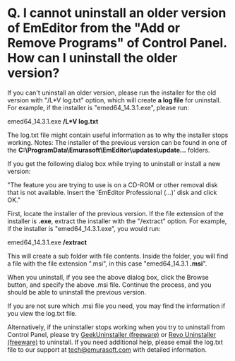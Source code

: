# Q. I cannot uninstall an older version of EmEditor from the "Add or Remove Programs" of Control Panel. How can I uninstall the older version?

If you can't uninstall an older version, please run the installer for the old version with "/L\*V log.txt" option, which will create **a log file** for uninstall. For example, if the installer is "emed64\_14.3.1.exe", please run:

emed64\_14.3.1.exe **/L\*V log.txt**

The log.txt file might contain useful information as to why the installer stops working.
Notes: The installer of the previous version can be found in one of the **C:\\ProgramData\\Emurasoft\\EmEditor\\updates\\update...** folders.

If you get the following dialog box while trying to uninstall or install a new version:

"The feature you are trying to use is on a CD-ROM or other removal disk that is not available. Insert the 'EmEditor Professional (...)' disk and click OK."

First, locate the installer of the previous version. If the file extension of the installer is **.exe**, extract the installer with the "/extract" option. For example, if the installer is "emed64\_14.3.1.exe", you would run:

emed64\_14.3.1.exe **/extract**

This will create a sub folder with file contents. Inside the folder, you will find a file with the file extension ".msi", in this case "emed64\_14.3.1 **.msi**".

When you uninstall, if you see the above dialog box, click the Browse button, and specify the above .msi file. Continue the process, and you should be able to uninstall the previous version.

If you are not sure which .msi file you need, you may find the information if you view the log.txt file.

Alternatively, if the uninstaller stops working when you try to uninstall from Control Panel, please try [GeekUninstaller (freeware)](http://www.geekuninstaller.com/) or [Revo Uninstaller (freeware)](http://www.revouninstaller.com/revo_uninstaller_free_download.html) to uninstall.
If you need additional help, please email the log.txt file to our support at [tech@emurasoft.com](mailto:tech@emurasoft.com) with detailed information.
